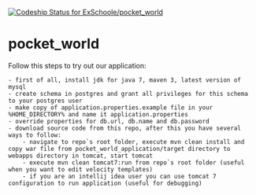 [ ![Codeship Status for ExSchoole/pocket_world](https://codeship.com/projects/708bc430-534d-0133-5a0a-2aa02ad0cd50/status?branch=master)](https://codeship.com/projects/108300)
# pocket_world

Follow this steps to try out our application:

    - first of all, install jdk for java 7, maven 3, latest version of mysql
    - create schema in postgres and grant all privileges for this schema to your postgres user
    - make copy of application.properties.example file in your %HOME_DIRECTORY% and name it application.properties
    - override properties for db.url, db.name and db.password
    - download source code from this repo, after this you have several ways to follow:
        - navigate to repo`s root folder, execute mvn clean install and copy war file from pocket_world_application/target directory to webapps directory in tomcat, start tomcat
        - execute mvn clean tomcat7:run from repo`s root folder (useful when you want to edit velocity templates)
        - if you are an intellij idea user you can use tomcat 7 configuration to run application (useful for debugging)

